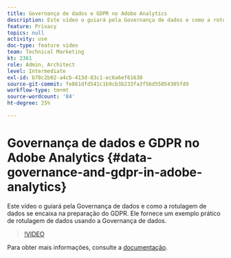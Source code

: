 ```yaml
---
title: Governança de dados e GDPR no Adobe Analytics
description: Este vídeo o guiará pela Governança de dados e como a rotulagem de dados se encaixa na preparação do GDPR. Ele fornece um exemplo prático de rotulagem de dados usando a Governança de dados.
feature: Privacy
topics: null
activity: use
doc-type: feature video
team: Technical Marketing
kt: 2361
role: Admin, Architect
level: Intermediate
exl-id: b78c2b02-a4cb-413d-83c1-ec6a6ef61630
source-git-commit: fe861dfd541c1b9cb3b233fa3f56d55054305fd9
workflow-type: tm+mt
source-wordcount: '84'
ht-degree: 25%

---
```


# Governança de dados e GDPR no Adobe Analytics {#data-governance-and-gdpr-in-adobe-analytics}

Este vídeo o guiará pela Governança de dados e como a rotulagem de dados se encaixa na preparação do GDPR. Ele fornece um exemplo prático de rotulagem de dados usando a Governança de dados.

>[!VIDEO](https://video.tv.adobe.com/v/25455/?quality=12)

Para obter mais informações, consulte a [documentação](https://experienceleague.adobe.com/docs/analytics/admin/data-governance/an-gdpr-overview.html?lang=en).
